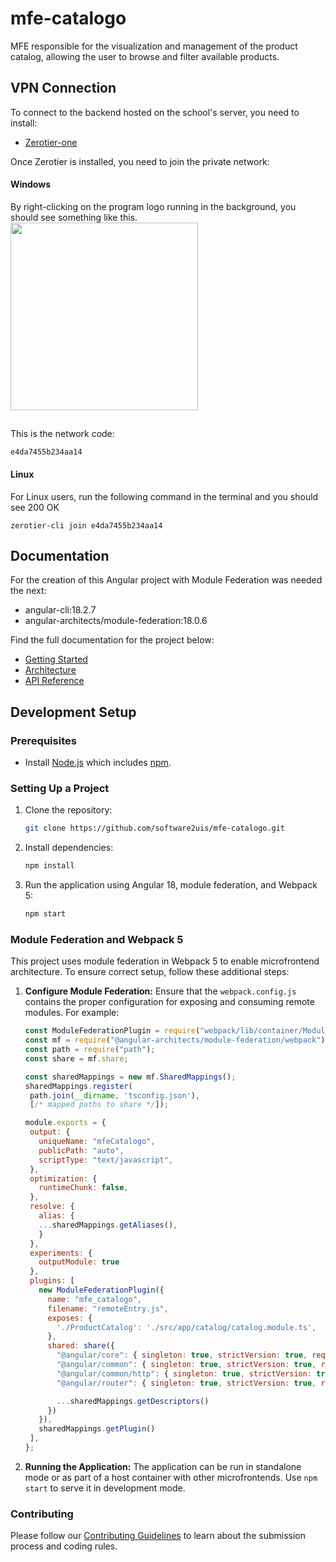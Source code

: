 
# mfe-catalogo
MFE responsible for the visualization and management of the product catalog, allowing the user to browse and filter available products.

## VPN Connection
To connect to the backend hosted on the school's server, you need to install:
- [Zerotier-one](https://www.zerotier.com/download/)

Once Zerotier is installed, you need to join the private network:
#### Windows
By right-clicking on the program logo running in the background, you should see something like this.
<img style="width: 300px" src="https://docs.zerotier.com/assets/images/mac-menubar-01-1eeb6a47c344307a6b4126dc7c376960.png" />
## 
This is the network code:
```
e4da7455b234aa14
```
#### Linux
For Linux users, run the following command in the terminal and you should see 200 OK
```
zerotier-cli join e4da7455b234aa14
```

## Documentation
For the creation of this Angular project with Module Federation was needed the next:
- angular-cli:18.2.7
- angular-architects/module-federation:18.0.6

Find the full documentation for the project below:

- [Getting Started](#)
- [Architecture](#)
- [API Reference](#)

## Development Setup

### Prerequisites

- Install [Node.js](https://nodejs.org) which includes [npm](https://www.npmjs.com/get-npm).

### Setting Up a Project

1. Clone the repository:
   ```bash
   git clone https://github.com/software2uis/mfe-catalogo.git
   ```
2. Install dependencies:
   ```bash
   npm install
   ```

3. Run the application using Angular 18, module federation, and Webpack 5:
   ```bash
   npm start
   ```

### Module Federation and Webpack 5

This project uses module federation in Webpack 5 to enable microfrontend architecture. To ensure correct setup, follow these additional steps:

1. **Configure Module Federation:**
   Ensure that the `webpack.config.js` contains the proper configuration for exposing and consuming remote modules. For example:

   ```javascript
   const ModuleFederationPlugin = require("webpack/lib/container/ModuleFederationPlugin");
   const mf = require("@angular-architects/module-federation/webpack");
   const path = require("path");
   const share = mf.share;

   const sharedMappings = new mf.SharedMappings();
   sharedMappings.register(
    path.join(__dirname, 'tsconfig.json'),
    [/* mapped paths to share */]);

   module.exports = {
    output: {
      uniqueName: "mfeCatalogo",
      publicPath: "auto",
      scriptType: "text/javascript",
    },
    optimization: {
      runtimeChunk: false,
    },
    resolve: {
      alias: {
      ...sharedMappings.getAliases(),
      }
    },
    experiments: {
      outputModule: true
    },
    plugins: [
      new ModuleFederationPlugin({
        name: "mfe_catalogo",
        filename: "remoteEntry.js",
        exposes: {
          './ProductCatalog': './src/app/catalog/catalog.module.ts',
        },
        shared: share({
          "@angular/core": { singleton: true, strictVersion: true, requiredVersion: 'auto' },
          "@angular/common": { singleton: true, strictVersion: true, requiredVersion: 'auto' },
          "@angular/common/http": { singleton: true, strictVersion: true, requiredVersion: 'auto' },
          "@angular/router": { singleton: true, strictVersion: true, requiredVersion: 'auto' },

          ...sharedMappings.getDescriptors()
        })
      }),
      sharedMappings.getPlugin()
    ],
   };

   
   ```

2. **Running the Application:**
   The application can be run in standalone mode or as part of a host container with other microfrontends. Use `npm start` to serve it in development mode.

### Contributing

Please follow our [Contributing Guidelines](https://github.com/software2uis/.github/blob/main/CONTRIBUTING.md) to learn about the submission process and coding rules.

